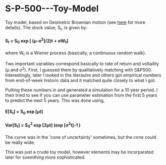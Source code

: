 # S-P-500---Toy-Model
Toy model, based on Geometric Brownian motion (see [here](https://en.wikipedia.org/wiki/Geometric_Brownian_motion) for more details). The stock value, S<sub>t</sub>, is given by:

#### S<sub>t</sub> = S<sub>0</sub> exp [ (&mu;-&sigma;<sup>2</sup>]/2)t + &sigma;W<sub>t</sub>]

where W<sub>t</sub> is a Wiener process (basically, a continuous random walk).

Two important variables correspond basically to rate of return and voltaility (&mu; and &sigma;<sup>2</sup>). First, I guessed them by qualitatively matching with S&P500. Interestingly, later I looked in the literautre and others got empirical numbers from end-of-week historic data and it matched quite closely to what I got.

Putting these numbers in and generated a simulation for a 10 year period. I then tried to see if you can use parameter estimation from the first 5 years to predict the next 5 years. This was done using,

#### E[S<sub>t</sub>] = S<sub>0</sub> exp [&mu;t] 

#### Var[S<sub>t</sub>] = S<sub>0</sub><sup>2</sup> exp [2&mu;t] (exp [&sigma;<sup>2</sup>t]-1 )


The curve was in the 'cone of uncertainty' sometimes, but the cone could be really wide. 

This was just a crude toy model, however elements may be incorparated later for soemthing more sophisticated.
